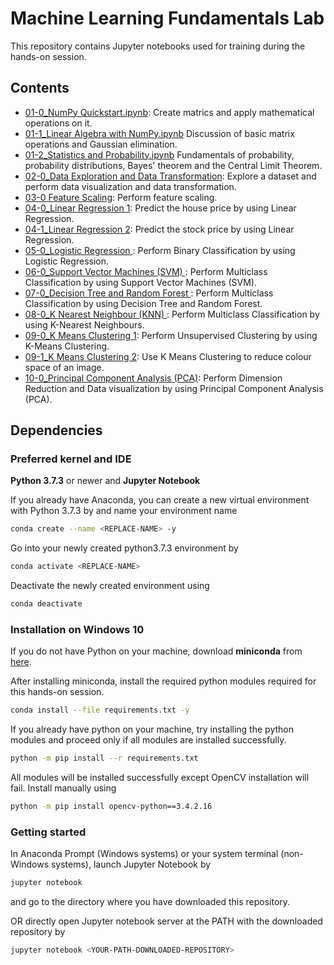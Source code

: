# Machine Learning Fundamentals Lab
This repository contains Jupyter notebooks used for training during the hands-on session.
## Contents

- [01-0_NumPy Quickstart.ipynb](solution/01-0_NumPy%20Quickstart.ipynb):
  Create matrics and apply mathematical operations on it.
- [01-1_Linear Algebra with NumPy.ipynb](solution/01-1_Linear%20Algebra%20with%20NumPy.ipynb)
  Discussion of basic matrix operations and Gaussian elimination. 
- [01-2_Statistics and Probability.ipynb](solution/01-2_Statistics%20and%20Probability.ipynb)
  Fundamentals of probability, probability distributions, Bayes' theorem and the Central Limit Theorem.
- [02-0_Data Exploration and Data Transformation](solution/02-0_Data%20Exploration%20and%20Data%20Transformation.ipynb):
  Explore a dataset and perform data visualization and data transformation.
- [03-0 Feature Scaling](solution/03-0_Feature%20Scaling.ipynb):
  Perform feature scaling.
- [04-0_Linear Regression 1](solution/04-0_Linear%20Regression%201.ipynb):
  Predict the house price by using Linear Regression.
- [04-1_Linear Regression 2](solution/04-1_Linear%20Regression%202.ipynb):
  Predict the stock price by using Linear Regression.  
- [05-0_Logistic Regression ](solution/05-0_Logistic%20Regression.ipynb):
  Perform Binary Classification by using Logistic Regression.
- [06-0_Support Vector Machines (SVM) ](solution/06-0_Support%20Vector%20Machines(SVM).ipynb):
  Perform Multiclass Classification by using Support Vector Machines (SVM).
- [07-0_Decision Tree and Random Forest ](solution/07-0_Decision%20Tree%20and%20Random%20Forest.ipynb):
  Perform Multiclass Classification by using Decision Tree and Random Forest.
- [08-0_K Nearest Neighbour (KNN) ](solution/08-0_K%20Nearest%20Neighbour(KNN).ipynb):
  Perform Multiclass Classification by using K-Nearest Neighbours.
- [09-0_K Means Clustering 1](solution/09-0_K%20Means%20Clustering%201.ipynb):
  Perform Unsupervised Clustering by using K-Means Clustering.
- [09-1_K Means Clustering 2](solution/09-1_K%20Means%20Clustering%202%20.ipynb):
  Use K Means Clustering to reduce colour space of an image.
- [10-0_Principal Component Analysis (PCA)](solution/10-0_Principal%20Component%20Analysis%20(PCA).ipynb):
  Perform Dimension Reduction and Data visualization by using Principal Component Analysis (PCA).

## Dependencies
### Preferred kernel and IDE
<b>Python 3.7.3</b> or newer and <b>Jupyter Notebook</b>

If you already have Anaconda, you can create a new virtual environment with Python 3.7.3 by and name your environment name
```sh
conda create --name <REPLACE-NAME> -y
```

Go into your newly created python3.7.3 environment by
```sh
conda activate <REPLACE-NAME>
```

Deactivate the newly created environment using 
```sh
conda deactivate
```

### Installation on Windows 10
If you do not have Python on your machine, download <b>miniconda</b> from [here](https://docs.conda.io/en/latest/miniconda.html).

After installing miniconda, install the required python modules required for this hands-on session.
```sh
conda install --file requirements.txt -y
```

If you already have python on your machine, try installing the python modules and proceed only if all modules are installed successfully.
```sh
python -m pip install --r requirements.txt
```

All modules will be installed successfully except OpenCV installation will fail. Install manually using
```sh
python -m pip install opencv-python==3.4.2.16
```

### Getting started
In Anaconda Prompt (Windows systems) or your system terminal (non-Windows systems), launch Jupyter Notebook by 
```sh
jupyter notebook
```

and go to the directory where you have downloaded this repository.


OR directly open Jupyter notebook server at the PATH with the downloaded repository by 
```sh
jupyter notebook <YOUR-PATH-DOWNLOADED-REPOSITORY>
```
